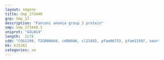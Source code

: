 ```yaml
---
layout: smgene
title: Smp_173440
grp: Smp_17
description: "Fanconi anemia group J protein"
smp: Smp_173440.1
uniprot: "G4LW14"
length:  2178
cdd: "COG1199, TIGR00604, cd00046, cl21455, pfam06733, pfam13307, smart00487, smart00488, smart00491"
kk: K15362
categories: sm
---
```

